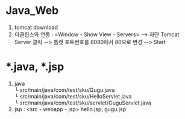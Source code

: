 # Java_Web
1. tomcat download <br />
2. 이클립스와 연동 : <Window - Show View - Servers> --> 하단 Tomcat Server 클릭 --> 톰캣 포트번호를 8080에서 80으로 변경 --> Start<br />
# *.java, *.jsp <br />
1. java <br />
└ src/main/java/com/test/sku/Gugu.java <br />
└ src/main/java/com/test/sku/HelloServlet.java <br />
└ src/main/java/com/test/sku/servlet/GuguServlet.java <br />
2. jsp : <src - webapp - jsp> hello.jsp, gugu.jsp

